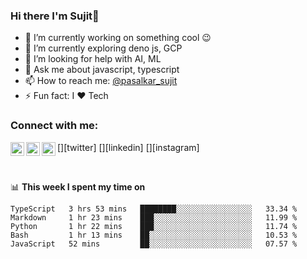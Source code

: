 ### Hi there I'm Sujit👋

- 🔭 I’m currently working on something cool :wink:
- 🌱 I’m currently exploring deno js, GCP
- 🤔 I’m looking for help with AI, ML
- 💬 Ask me about javascript, typescript
- 📫 How to reach me: [@pasalkar_sujit](https://twitter.com/pasalkar_sujit)
- ⚡ Fun fact: I :heart: Tech

### Connect with me:

[<img align="left" alt="pasalkar_sujit | Twitter" width="22px" src="https://cdn.jsdelivr.net/npm/simple-icons@v3/icons/twitter.svg" />][twitter]
[<img align="left" alt="sujitp75 | LinkedIn" width="22px" src="https://cdn.jsdelivr.net/npm/simple-icons@v3/icons/linkedin.svg" />][linkedin]
[<img align="left" alt="sujit_pasalkar | Instagram" width="22px" src="https://cdn.jsdelivr.net/npm/simple-icons@v3/icons/instagram.svg" />][instagram]

<br />


📊 **This week I spent my time on**
<!--START_SECTION:waka-->
```text
TypeScript   3 hrs 53 mins   ████████░░░░░░░░░░░░░░░░░   33.34 % 
Markdown     1 hr 23 mins    ███░░░░░░░░░░░░░░░░░░░░░░   11.99 % 
Python       1 hr 22 mins    ███░░░░░░░░░░░░░░░░░░░░░░   11.74 % 
Bash         1 hr 13 mins    ██░░░░░░░░░░░░░░░░░░░░░░░   10.53 % 
JavaScript   52 mins         ██░░░░░░░░░░░░░░░░░░░░░░░   07.57 %
```
<!--END_SECTION:waka-->
